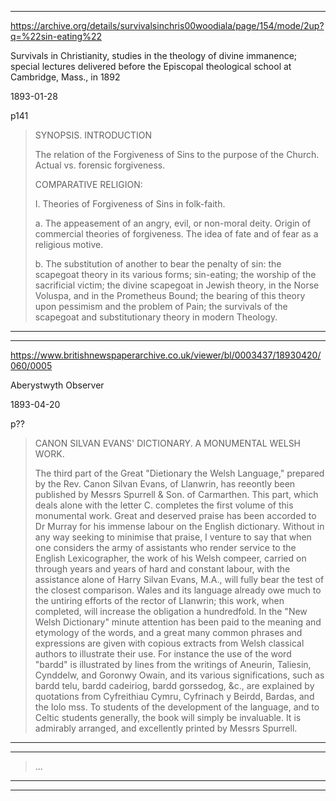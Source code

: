 


---


https://archive.org/details/survivalsinchris00woodiala/page/154/mode/2up?q=%22sin-eating%22

Survivals in Christianity, studies in the theology of divine immanence; special lectures delivered before the Episcopal theological school at Cambridge, Mass., in 1892

1893-01-28

p141

> SYNOPSIS. INTRODUCTION
>
> The relation of the Forgiveness of Sins to the purpose of the Church. Actual vs. forensic forgiveness.
>
> COMPARATIVE RELIGION:
>
> I. Theories of Forgiveness of Sins in folk-faith.
>
> a. The appeasement of an angry, evil, or non-moral deity. Origin of commercial theories of forgiveness. The idea of fate and of fear as a religious motive.
>
> b. The substitution of another to bear the penalty of sin: the scapegoat theory in its various forms; sin-eating; the worship of the sacrificial victim; the divine scapegoat in Jewish theory, in the Norse Voluspa, and in the Prometheus Bound; the bearing of this theory upon pessimism and the problem of Pain; the survivals of the scapegoat and substitutionary theory in modern Theology.

---


---


https://www.britishnewspaperarchive.co.uk/viewer/bl/0003437/18930420/060/0005

Aberystwyth Observer

1893-04-20

p??

> CANON SILVAN EVANS' DICTIONARY. A MONUMENTAL WELSH WORK.
>
> The third part of the Great "Dietionary the Welsh Language," prepared by the Rev. Canon Silvan Evans, of Llanwrin, has reeontly been published by Messrs Spurrell & Son. of Carmarthen. This part, which deals alone with the letter C. completes the first volume of this monumental work. Great and deserved praise has been accorded to Dr Murray for his immense labour on the English dictionary. Without in any way seeking to minimise that praise, I venture to say that when one considers the army of assistants who render service to the English Lexicographer, the work of his Welsh compeer, carried on through years and years of hard and constant labour, with the assistance alone of Harry Silvan Evans, M.A., will fully bear the test of the closest comparison. Wales and its language already owe much to the untiring efforts of the rector of Llanwrin; this work, when completed, will increase the obligation a hundredfold. In the "New Welsh Dictionary" minute attention has been paid to the meaning and etymology of the words, and a great many common phrases and expressions are given with copious extracts from Welsh classical authors to illustrate their use. For instance the use of the word "bardd" is illustrated by lines from the writings of Aneurin, Taliesin, Cynddelw, and Goronwy Owain, and its various significations, such as bardd telu, bardd cadeiriog, bardd gorssedog, &c., are explained by quotations from Cyfreithiau Cymru, Cyfrinach y Beirdd, Bardas, and the Iolo mss. To students of the development of the language, and to Celtic students generally, the book will simply be invaluable. It is admirably arranged, and excellently printed by Messrs Spurrell.

---


 ---

> ...

---



---

